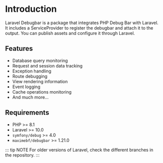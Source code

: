 # Introduction

Laravel Debugbar is a package that integrates PHP Debug Bar with Laravel. It includes a ServiceProvider to register the debugbar and attach it to the output. You can publish assets and configure it through Laravel.

## Features

- Database query monitoring
- Request and session data tracking
- Exception handling
- Route debugging
- View rendering information
- Event logging
- Cache operations monitoring
- And much more...

## Requirements

- PHP >= 8.1
- Laravel >= 10.0
- `symfony/debug` >= 4.0
- `maximebf/debugbar` >= 1.21.0

::: tip NOTE
For older versions of Laravel, check the different branches in the repository.
:::
